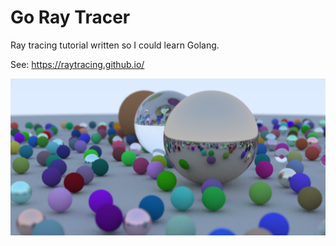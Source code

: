 # Go Ray Tracer
Ray tracing tutorial written so I could learn Golang.

See: https://raytracing.github.io/

![Image rendered using this project.](/images/screenshot.png)
